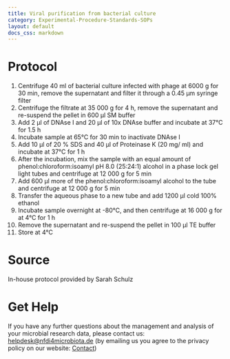 ```yaml
---
title: Viral purification from bacterial culture
category: Experimental-Procedure-Standards-SOPs
layout: default
docs_css: markdown
---
```


# Protocol
1.	Centrifuge 40 ml of bacterial culture infected with phage at 6000 g for 30 min, remove the supernatant and filter it through a 0.45 μm syringe filter
2.	Centrifuge the filtrate at 35 000 g for 4 h, remove the supernatant and re-suspend the pellet in 600 μl SM buffer
3.	Add 2 μl of DNAse I and 20 μl of 10x DNAse buffer and incubate at 37°C for 1.5 h
4.	Incubate sample at 65°C for 30 min to inactivate DNAse I
5.	Add 10  μl of 20 % SDS and 40  μl of Proteinase K (20 mg/ ml) and incubate at 37°C for 1 h
6.	After the incubation, mix the sample with an equal amount of phenol:chloroform:isoamyl pH 8.0 (25:24:1) alcohol in a phase lock gel light tubes and centrifuge at 12 000 g for 5 min
7.	Add 600 μl more of the phenol:chloroform:isoamyl alcohol to the tube and centrifuge at 12 000 g for 5 min
8.	Transfer the aqueous phase to a new tube and add 1200  μl cold 100% ethanol
9.	Incubate sample overnight at -80°C, and then centrifuge at 16 000 g for at 4°C for 1 h
10.	Remove the supernatant and re-suspend the pellet in 100  μl TE buffer
11.	Store at 4°C

# Source
In-house protocol provided by Sarah Schulz

# Get Help
If you have any further questions about the management and analysis of your microbial research data, please contact us: [helpdesk@nfdi4microbiota.de](mailto:helpdesk@nfdi4microbiota.de) (by emailing us you agree to the privacy policy on our website: [Contact](https://nfdi4microbiota.de/contact-form/))
